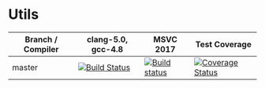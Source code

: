 # Utils
Branch / Compiler | clang-5.0,  gcc-4.8   |  MSVC 2017  |  Test Coverage
------------------| -------------------------------|-------------|---------------
master | [![Build Status](https://travis-ci.org/xvyvx/Utils.svg?branch=master)](https://travis-ci.org/xvyvx/Utils) | [![Build status](https://ci.appveyor.com/api/projects/status/nt3umknb0wxaxb98/branch/master?svg=true)](https://ci.appveyor.com/project/xvyvx/utils/branch/master) | [![Coverage Status](https://coveralls.io/repos/github/xvyvx/Utils/badge.svg?branch=master)](https://coveralls.io/github/xvyvx/Utils?branch=master)

